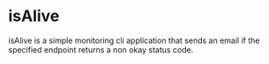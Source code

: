 # isAlive
isAlive is a simple monitoring cli application that sends an email if the specified endpoint returns a non okay status code.
